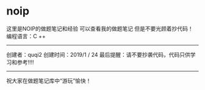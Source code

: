 #  noip
这里是NOIP的做题笔记和经验
可以查看我的做题笔记
但是不要光顾着抄代码！
编程语言：C ++
***
创建者：quqi2
创建时间：2019/1 / 24
最后提醒：请不要抄袭代码，代码只供学习和参考!!!!
***
祝大家在做题笔记库中“游玩”愉快！
